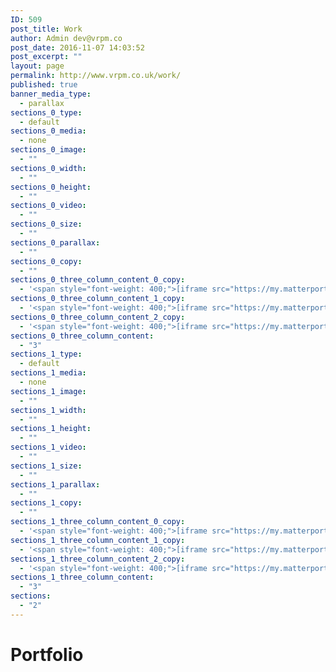 ```yaml
---
ID: 509
post_title: Work
author: Admin dev@vrpm.co
post_date: 2016-11-07 14:03:52
post_excerpt: ""
layout: page
permalink: http://www.vrpm.co.uk/work/
published: true
banner_media_type:
  - parallax
sections_0_type:
  - default
sections_0_media:
  - none
sections_0_image:
  - ""
sections_0_width:
  - ""
sections_0_height:
  - ""
sections_0_video:
  - ""
sections_0_size:
  - ""
sections_0_parallax:
  - ""
sections_0_copy:
  - ""
sections_0_three_column_content_0_copy:
  - '<span style="font-weight: 400;">[iframe src="https://my.matterport.com/show/?m=HkunmoH8UAo" width="100%" height="500" allowfullscreen="true"]</span>'
sections_0_three_column_content_1_copy:
  - '<span style="font-weight: 400;">[iframe src="https://my.matterport.com/show/?m=HkunmoH8UAo" width="100%" height="500" scrolling="no" allowfullscreen="true"]</span>'
sections_0_three_column_content_2_copy:
  - '<span style="font-weight: 400;">[iframe src="https://my.matterport.com/show/?m=HkunmoH8UAo" width="100%" height="500" scrolling="no" allowfullscreen="true"]</span>'
sections_0_three_column_content:
  - "3"
sections_1_type:
  - default
sections_1_media:
  - none
sections_1_image:
  - ""
sections_1_width:
  - ""
sections_1_height:
  - ""
sections_1_video:
  - ""
sections_1_size:
  - ""
sections_1_parallax:
  - ""
sections_1_copy:
  - ""
sections_1_three_column_content_0_copy:
  - '<span style="font-weight: 400;">[iframe src="https://my.matterport.com/show/?m=HkunmoH8UAo" width="100%" height="500" scrolling="no" allowfullscreen="true"]</span>'
sections_1_three_column_content_1_copy:
  - '<span style="font-weight: 400;">[iframe src="https://my.matterport.com/show/?m=HkunmoH8UAo" width="100%" height="500" scrolling="no" allowfullscreen="true"]</span>'
sections_1_three_column_content_2_copy:
  - '<span style="font-weight: 400;">[iframe src="https://my.matterport.com/show/?m=HkunmoH8UAo" width="100%" height="500" scrolling="no" allowfullscreen="true"]</span>'
sections_1_three_column_content:
  - "3"
sections:
  - "2"
---
```

<h1>Portfolio</h1>